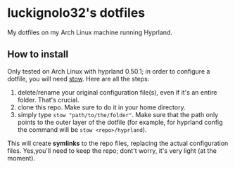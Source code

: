 # luckignolo32's dotfiles

My dotfiles on my Arch Linux machine running Hyprland. 

## How to install

Only tested on Arch Linux with hyprland 0.50.1; in order to configure a dotfile, you will need [stow](https://github.com/aspiers/stow). Here are all the steps:
1) delete/rename your original configuration file(s), even if it's an entire folder. That's crucial.
2) clone this repo. Make sure to do it in your home directory.
3) simply type `stow "path/to/the/folder"`. Make sure that the path only points to the outer layer of the dotfile (for example, for hyprland config the command will be `stow <repo>/hyprland`).

This will create **symlinks** to the repo files, replacing the actual configuration files. Yes,you'll need to keep the repo; dont't worry, it's very light (at the moment).
